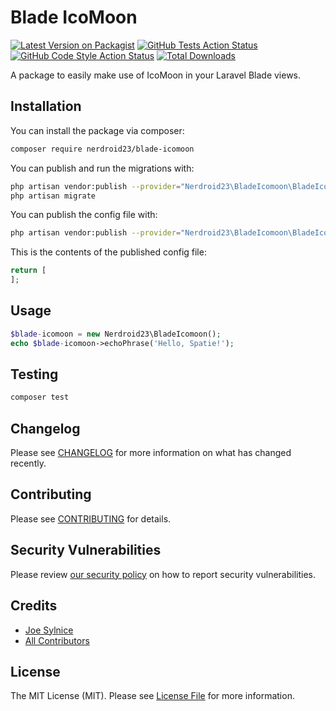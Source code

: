 # Blade IcoMoon

[![Latest Version on Packagist](https://img.shields.io/packagist/v/nerdroid23/blade-icomoon.svg?style=flat-square)](https://packagist.org/packages/nerdroid23/blade-icomoon)
[![GitHub Tests Action Status](https://img.shields.io/github/workflow/status/nerdroid23/blade-icomoon/run-tests?label=tests)](https://github.com/nerdroid23/blade-icomoon/actions?query=workflow%3Arun-tests+branch%3Amain)
[![GitHub Code Style Action Status](https://img.shields.io/github/workflow/status/nerdroid23/blade-icomoon/Check%20&%20fix%20styling?label=code%20style)](https://github.com/nerdroid23/blade-icomoon/actions?query=workflow%3A"Check+%26+fix+styling"+branch%3Amain)
[![Total Downloads](https://img.shields.io/packagist/dt/nerdroid23/blade-icomoon.svg?style=flat-square)](https://packagist.org/packages/nerdroid23/blade-icomoon)

A package to easily make use of IcoMoon in your Laravel Blade views.

## Installation

You can install the package via composer:

```bash
composer require nerdroid23/blade-icomoon
```

You can publish and run the migrations with:

```bash
php artisan vendor:publish --provider="Nerdroid23\BladeIcomoon\BladeIcomoonServiceProvider" --tag="blade-icomoon-migrations"
php artisan migrate
```

You can publish the config file with:
```bash
php artisan vendor:publish --provider="Nerdroid23\BladeIcomoon\BladeIcomoonServiceProvider" --tag="blade-icomoon-config"
```

This is the contents of the published config file:

```php
return [
];
```

## Usage

```php
$blade-icomoon = new Nerdroid23\BladeIcomoon();
echo $blade-icomoon->echoPhrase('Hello, Spatie!');
```

## Testing

```bash
composer test
```

## Changelog

Please see [CHANGELOG](CHANGELOG.md) for more information on what has changed recently.

## Contributing

Please see [CONTRIBUTING](.github/CONTRIBUTING.md) for details.

## Security Vulnerabilities

Please review [our security policy](../../security/policy) on how to report security vulnerabilities.

## Credits

- [Joe Sylnice](https://github.com/nerdroid23)
- [All Contributors](../../contributors)

## License

The MIT License (MIT). Please see [License File](LICENSE.md) for more information.
